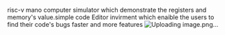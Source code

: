 risc-v mano computer simulator which demonstrate the registers and memory's value.simple code Editor invirment which enaible the users to find their code's bugs faster and more features
![Uploading image.png…]()

